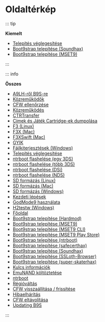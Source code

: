 # Oldaltérkép

::: tip

**Kiemelt**

- [Telepítés véglegesítése](finalizing-setup)
- [Boot9strap telepítése (Soundhax)](installing-boot9strap-\(soundhax\))
- [Boot9strap telepítése (MSET9)](installing-boot9strap-\(mset9\))

:::

::: info

**Összes**

- [A9LH-ről B9S-re](a9lh-to-b9s)
- [Közreműködők](credits)
- [CFW ellenőrzése](checking-for-cfw)
- [Közreműködés](contribute)
- [CTRTransfer](ctrtransfer)
- [Címek és Játék Cartridge-ek dumpolása](dumping-titles-and-game-cartridges)
- [F3 (Linux)](f3-\(linux\))
- [F3X (Mac)](f3x-\(mac\))
- [F3XSwift (Mac)](f3xswift-\(mac\))
- [GYIK](faq)
- [Fájlkiterjesztések (Windows)](file-extensions-\(windows\))
- [Telepítés véglegesítése](finalizing-setup)
- [ntrboot flashelése (egy 3DS)](flashing-ntrboot-\(3ds-single-system\))
- [ntrboot flashelése (több 3DS)](flashing-ntrboot-\(3ds-multi-system\))
- [ntrboot flashelése (DSi)](flashing-ntrboot-\(dsi\))
- [ntrboot flashelése (NDS)](flashing-ntrboot-\(nds\))
- [SD formázás (Linux)](formatting-sd-\(linux\))
- [SD formázás (Mac)](formatting-sd-\(mac\))
- [SD formázás (Windows)](formatting-sd-\(windows\))
- [Kezdeti lépések](get-started)
- [GodMode9 használata](godmode9-usage)
- [H2testw (Windows)](h2testw-\(windows\))
- [Főoldal](/)
- [Boot9strap telepítése (Hardmod)](installing-boot9strap-\(hardmod\))
- [Boot9strap telepítése (MSET9)](installing-boot9strap-\(mset9\))
- [Boot9strap telepítése (MSET9 CLI)](installing-boot9strap-\(mset9-cli\))
- [Boot9strap telepítése (MSET9 Play Store)](installing-boot9strap-\(mset9-play-store\))
- [Boot9strap telepítése (ntrboot)](installing-boot9strap-\(ntrboot\))
- [Boot9strap telepítése (safecerthax)](installing-boot9strap-\(safecerthax\))
- [Boot9strap telepítése (Soundhax)](installing-boot9strap-\(soundhax\))
- [Boot9strap telepítése (SSLoth-Browser)](installing-boot9strap-\(ssloth-browser\))
- [Boot9strap telepítése (super-skaterhax)](installing-boot9strap-\(super-skaterhax\))
- [Kulcs információk](key-information)
- [EmuNAND költöztetése](move-emunand)
- [ntrboot](ntrboot)
- [Régióváltás](region-changing)
- [CFW visszaállítása / frissítése](restoring-updating-cfw)
- [Hibaelhárítás](troubleshooting)
- [CFW eltávolítása](uninstall-cfw)
- [Updating B9S](updating-b9s)

:::
